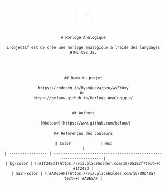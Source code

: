 <div align="center">
    <img src="horloge.png" alt="Logo" width="80" height="80">


    # Horloge Analogique

    L'objectif est de crée une horloge analogique a l'aide des languages HTML CSS JS.




    ## Demo du projet

    https://codepen.io/RyanQueva/pen/wvZXoxy
    Ou 
    https://beloow.github.io/Horloge-Analogique/


    ## Authors

    - [@beloow](https://www.github.com/beloow)

    ## References des couleurs

    | Color             | Hex                                                                |
    | ----------------- | ------------------------------------------------------------------ |
    | bg-color | ![#1f242d](https://via.placeholder.com/10/0a192f?text=+) #1f242d |
    | main-color | ![#A0E5AF](https://via.placeholder.com/10/00b48a?text=+) #A0E5AF |
</div>